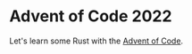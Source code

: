 # Advent of Code 2022

Let's learn some Rust with the [Advent of Code](https://adventofcode.com/2022).
